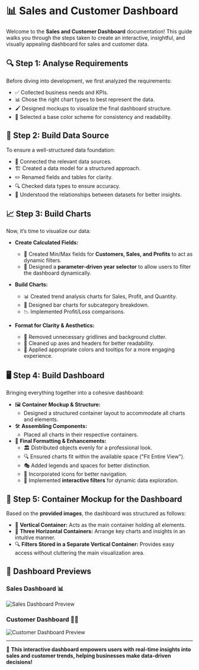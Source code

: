 # 📊 Sales and Customer Dashboard

Welcome to the **Sales and Customer Dashboard** documentation! This guide walks you through the steps taken to create an interactive, insightful, and visually appealing dashboard for sales and customer data.

## 🔍 Step 1: Analyse Requirements
Before diving into development, we first analyzed the requirements:
- ✅ Collected business needs and KPIs.
- 📊 Chose the right chart types to best represent the data.
- 🖌️ Designed mockups to visualize the final dashboard structure.
- 🎨 Selected a base color scheme for consistency and readability.

## 🔗 Step 2: Build Data Source
To ensure a well-structured data foundation:
- 🔗 Connected the relevant data sources.
- 🏗️ Created a data model for a structured approach.
- ✏️ Renamed fields and tables for clarity.
- 🔍 Checked data types to ensure accuracy.
- 📖 Understood the relationships between datasets for better insights.

## 📈 Step 3: Build Charts
Now, it’s time to visualize our data:
- **Create Calculated Fields:**
  - 📌 Created Min/Max fields for **Customers, Sales, and Profits** to act as dynamic filters.
  - 🔄 Designed a **parameter-driven year selector** to allow users to filter the dashboard dynamically.
  
- **Build Charts:**
  - 📊 Created trend analysis charts for Sales, Profit, and Quantity.
  - 🔹 Designed bar charts for subcategory breakdown.
  - 📉 Implemented Profit/Loss comparisons.

- **Format for Clarity & Aesthetics:**
  - 🚫 Removed unnecessary gridlines and background clutter.
  - 🎯 Cleaned up axes and headers for better readability.
  - 🎨 Applied appropriate colors and tooltips for a more engaging experience.

## 🖥️ Step 4: Build Dashboard
Bringing everything together into a cohesive dashboard:
- 🖼️ **Container Mockup & Structure:**
  - Designed a structured container layout to accommodate all charts and elements.
- 🛠️ **Assembling Components:**
  - Placed all charts in their respective containers.
- 🎨 **Final Formatting & Enhancements:**
  - 🏛️ Distributed objects evenly for a professional look.
  - 🔍 Ensured charts fit within the available space ("Fit Entire View").
  - 🎭 Added legends and spaces for better distinction.
  - 🎨 Incorporated icons for better navigation.
  - 🔄 Implemented **interactive filters** for dynamic data exploration.

## 📌 Step 5: Container Mockup for the Dashboard
Based on the **provided images**, the dashboard was structured as follows:
- 📂 **Vertical Container:** Acts as the main container holding all elements.
- 📑 **Three Horizontal Containers:** Arrange key charts and insights in an intuitive manner.
- 🔍 **Filters Stored in a Separate Vertical Container:** Provides easy access without cluttering the main visualization area.

## 📸 Dashboard Previews
### **Sales Dashboard** 📊
![Sales Dashboard Preview](images/sales_dashboard.png)

### **Customer Dashboard** 🧑‍💼
![Customer Dashboard Preview](images/customer_dashboard.png)

---
🚀 **This interactive dashboard empowers users with real-time insights into sales and customer trends, helping businesses make data-driven decisions!**

